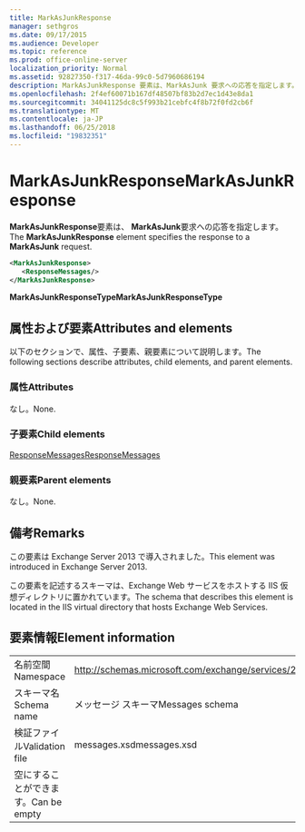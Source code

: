 ```yaml
---
title: MarkAsJunkResponse
manager: sethgros
ms.date: 09/17/2015
ms.audience: Developer
ms.topic: reference
ms.prod: office-online-server
localization_priority: Normal
ms.assetid: 92827350-f317-46da-99c0-5d7960686194
description: MarkAsJunkResponse 要素は、MarkAsJunk 要求への応答を指定します。
ms.openlocfilehash: 2f4ef60071b167df48507bf83b2d7ec1d43e8da1
ms.sourcegitcommit: 34041125dc8c5f993b21cebfc4f8b72f0fd2cb6f
ms.translationtype: MT
ms.contentlocale: ja-JP
ms.lasthandoff: 06/25/2018
ms.locfileid: "19832351"
---
```

# <a name="markasjunkresponse"></a><span data-ttu-id="61bab-103">MarkAsJunkResponse</span><span class="sxs-lookup"><span data-stu-id="61bab-103">MarkAsJunkResponse</span></span>

<span data-ttu-id="61bab-104">**MarkAsJunkResponse**要素は、 **MarkAsJunk**要求への応答を指定します。</span><span class="sxs-lookup"><span data-stu-id="61bab-104">The **MarkAsJunkResponse** element specifies the response to a **MarkAsJunk** request.</span></span> 
  
```XML
<MarkAsJunkResponse>
   <ResponseMessages/>
</MarkAsJunkResponse>
```

 <span data-ttu-id="61bab-105">**MarkAsJunkResponseType**</span><span class="sxs-lookup"><span data-stu-id="61bab-105">**MarkAsJunkResponseType**</span></span>
## <a name="attributes-and-elements"></a><span data-ttu-id="61bab-106">属性および要素</span><span class="sxs-lookup"><span data-stu-id="61bab-106">Attributes and elements</span></span>

<span data-ttu-id="61bab-107">以下のセクションで、属性、子要素、親要素について説明します。</span><span class="sxs-lookup"><span data-stu-id="61bab-107">The following sections describe attributes, child elements, and parent elements.</span></span>
  
### <a name="attributes"></a><span data-ttu-id="61bab-108">属性</span><span class="sxs-lookup"><span data-stu-id="61bab-108">Attributes</span></span>

<span data-ttu-id="61bab-109">なし。</span><span class="sxs-lookup"><span data-stu-id="61bab-109">None.</span></span>
  
### <a name="child-elements"></a><span data-ttu-id="61bab-110">子要素</span><span class="sxs-lookup"><span data-stu-id="61bab-110">Child elements</span></span>

[<span data-ttu-id="61bab-111">ResponseMessages</span><span class="sxs-lookup"><span data-stu-id="61bab-111">ResponseMessages</span></span>](responsemessages.md)
  
### <a name="parent-elements"></a><span data-ttu-id="61bab-112">親要素</span><span class="sxs-lookup"><span data-stu-id="61bab-112">Parent elements</span></span>

<span data-ttu-id="61bab-113">なし。</span><span class="sxs-lookup"><span data-stu-id="61bab-113">None.</span></span>
  
## <a name="remarks"></a><span data-ttu-id="61bab-114">備考</span><span class="sxs-lookup"><span data-stu-id="61bab-114">Remarks</span></span>

<span data-ttu-id="61bab-115">この要素は Exchange Server 2013 で導入されました。</span><span class="sxs-lookup"><span data-stu-id="61bab-115">This element was introduced in Exchange Server 2013.</span></span>
  
<span data-ttu-id="61bab-116">この要素を記述するスキーマは、Exchange Web サービスをホストする IIS 仮想ディレクトリに置かれています。</span><span class="sxs-lookup"><span data-stu-id="61bab-116">The schema that describes this element is located in the IIS virtual directory that hosts Exchange Web Services.</span></span>
  
## <a name="element-information"></a><span data-ttu-id="61bab-117">要素情報</span><span class="sxs-lookup"><span data-stu-id="61bab-117">Element information</span></span>

|||
|:-----|:-----|
|<span data-ttu-id="61bab-118">名前空間</span><span class="sxs-lookup"><span data-stu-id="61bab-118">Namespace</span></span>  <br/> |http://schemas.microsoft.com/exchange/services/2006/messages  <br/> |
|<span data-ttu-id="61bab-119">スキーマ名</span><span class="sxs-lookup"><span data-stu-id="61bab-119">Schema name</span></span>  <br/> |<span data-ttu-id="61bab-120">メッセージ スキーマ</span><span class="sxs-lookup"><span data-stu-id="61bab-120">Messages schema</span></span>  <br/> |
|<span data-ttu-id="61bab-121">検証ファイル</span><span class="sxs-lookup"><span data-stu-id="61bab-121">Validation file</span></span>  <br/> |<span data-ttu-id="61bab-122">messages.xsd</span><span class="sxs-lookup"><span data-stu-id="61bab-122">messages.xsd</span></span>  <br/> |
|<span data-ttu-id="61bab-123">空にすることができます。</span><span class="sxs-lookup"><span data-stu-id="61bab-123">Can be empty</span></span>  <br/> ||
   

